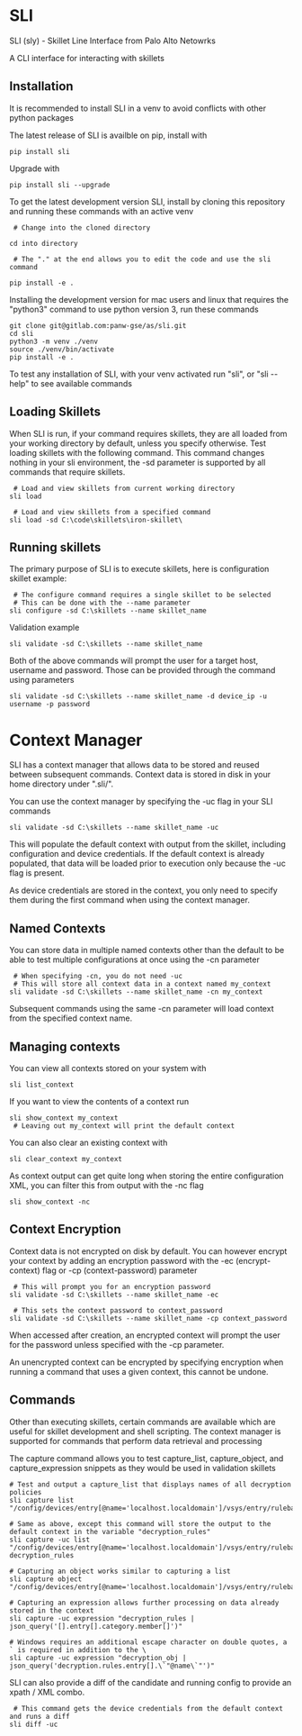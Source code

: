# SLI

  

SLI (sly) - Skillet Line Interface from Palo Alto Netowrks

  

A CLI interface for interacting with skillets

  

## Installation

  

It is recommended to install SLI in a venv to avoid conflicts with other python packages

  

The latest release of SLI is availble on pip, install with

```
pip install sli
```

  

Upgrade with

```
pip install sli --upgrade
```

  

To get the latest development version SLI, install by cloning this repository and running these commands with an active venv

```
 # Change into the cloned directory

cd into directory

 # The "." at the end allows you to edit the code and use the sli command

pip install -e .
```
Installing the development version for mac users and linux that requires the "python3" command to use python version 3, run these commands
```
git clone git@gitlab.com:panw-gse/as/sli.git
cd sli
python3 -m venv ./venv
source ./venv/bin/activate
pip install -e .
```
  
  To test any installation of SLI, with your venv activated run "sli", or "sli --help" to see available commands

## Loading Skillets

When SLI is run, if your command requires skillets, they are all loaded from your working directory by default, unless you specify otherwise. Test loading skillets with the following command. This command changes nothing in your sli environment, the -sd parameter is supported by all commands that require skillets.
```
 # Load and view skillets from current working directory
sli load

 # Load and view skillets from a specified command
sli load -sd C:\code\skillets\iron-skillet\
```

## Running skillets

The primary purpose of SLI is to execute skillets, here is configuration skillet example:
```
 # The configure command requires a single skillet to be selected
 # This can be done with the --name parameter
sli configure -sd C:\skillets --name skillet_name
```
Validation example
```
sli validate -sd C:\skillets --name skillet_name
```
Both of the above commands will prompt the user for a target host, username and password. Those can be provided through the command using parameters
```
sli validate -sd C:\skillets --name skillet_name -d device_ip -u username -p password
```

# Context Manager

SLI has a context manager that allows data to be stored and reused between subsequent commands. Context data is stored in disk in your home directory under ".sli/".

You can use the context manager by specifying the -uc flag in your SLI commands
```
sli validate -sd C:\skillets --name skillet_name -uc
```
This will populate the default context with output from the skillet, including configuration and device credentials. If the default context is already populated, that data will be loaded prior to execution only because the -uc flag is present.

As device credentials are stored in the context, you only need to specify them during the first command when using the context manager.

## Named Contexts

You can store data in multiple named contexts other than the default to be able to test multiple configurations at once using the -cn parameter
```
 # When specifying -cn, you do not need -uc
 # This will store all context data in a context named my_context
sli validate -sd C:\skillets --name skillet_name -cn my_context
```
Subsequent commands using the same -cn parameter will load context from the specified context name.

## Managing contexts

You can view all contexts stored on your system with 
```
sli list_context
```
If you want to view the contents of a context run
```
sli show_context my_context
 # Leaving out my_context will print the default context
```
You can also clear an existing context with
```
sli clear_context my_context
```
As context output can get quite long when storing the entire configuration XML, you can filter this from output with the -nc flag
```
sli show_context -nc
```

## Context Encryption

Context data is not encrypted on disk by default. You can however encrypt your context by adding an encryption password with the -ec (encrypt-context) flag or -cp (context-password) parameter
```
 # This will prompt you for an encryption password
sli validate -sd C:\skillets --name skillet_name -ec

 # This sets the context password to context_password
sli validate -sd C:\skillets --name skillet_name -cp context_password
```
When accessed after creation, an encrypted context will prompt the user for the password unless specified with the -cp parameter.

An unencrypted context can be encrypted by specifying encryption when running a command that uses a given context, this cannot be undone.

## Commands

  Other than executing skillets, certain commands are available which are useful for skillet development and shell scripting. The context manager is supported for commands that perform data retrieval and processing
  
  The capture command allows you to test capture_list, capture_object, and capture_expression snippets as they would be used in validation skillets
  ```
 # Test and output a capture_list that displays names of all decryption policies
sli capture list  "/config/devices/entry[@name='localhost.localdomain']/vsys/entry/rulebase/decryption/rules/entry/@name"

 # Same as above, except this command will store the output to the default context in the variable "decryption_rules"
sli capture -uc list "/config/devices/entry[@name='localhost.localdomain']/vsys/entry/rulebase/decryption/rules/entry/@name" decryption_rules

 # Capturing an object works similar to capturing a list
sli capture object "/config/devices/entry[@name='localhost.localdomain']/vsys/entry/rulebase/decryption"

 # Capturing an expression allows further processing on data already stored in the context
sli capture -uc expression "decryption_rules | json_query('[].entry[].category.member[]')"

 # Windows requires an additional escape character on double quotes, a ` is required in addition to the \
 sli capture -uc expression "decryption_obj | json_query('decryption.rules.entry[].\`"@name\`"')"
  ```
SLI can also provide a diff of the candidate and running config to provide an xpath / XML combo.
```
 # This command gets the device credentials from the default context and runs a diff
sli diff -uc
```
